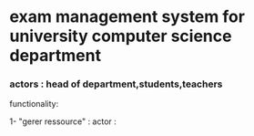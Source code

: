 <h1> exam management system for university computer science department </h1>

<h3> actors : head of department,students,teachers </h3>

functionality: 

1- "gerer ressource" :
actor :
